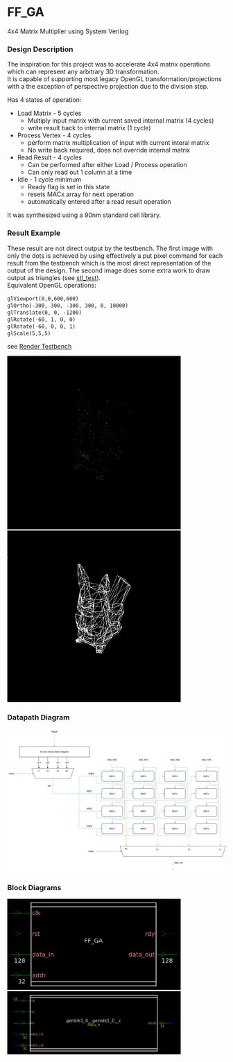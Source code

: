 # FF_GA
4x4 Matrix Multiplier using System Verilog

### Design Description
The inspiration for this project was to accelerate 4x4 matrix operations which can represent any arbitrary 3D transformation.  
It is capable of supporting most legacy OpenGL transformation/projections with a the exception of perspective projection due to the division step.  

Has 4 states of operation:  
- Load Matrix - 5 cycles
  - Multiply input matrix with current saved internal matrix (4 cycles)
  - write result back to internal matrix (1 cycle)
- Process Vertex - 4 cycles
  - perform matrix multiplication of input with current interal matrix
  - No write back required, does not override internal matrix
- Read Result - 4 cycles
  - Can be performed after either Load / Process operation
  - Can only read out 1 column at a time
- Idle - 1 cycle minimum
  - Ready flag is set in this state
  - resets MACx array for next operation
  - automatically entered after a read result operation

It was synthesized using a 90nm standard cell library.

### Result Example
These result are not direct output by the testbench. The first image with only the dots is achieved by using effectively a put pixel command for each result from the testbench
which is the most direct representation of the output of the design. The second image does some extra work to draw output as triangles (see [stl_test](stl_test)).   
Equivalent OpenGL operations:    
```
glViewport(0,0,600,600)
glOrtho(-300, 300, -300, 300, 0, 10000)
glTranslate(0, 0, -1200)
glRotate(-60, 1, 0, 0)
glRotate(-60, 0, 0, 1)
glScale(5,5,5)
```
see [Render Testbench](src/render_test.sv)  

<img src="img/pika.png" width="400"> <img src="img/pika2.png"  width="400">

### Datapath Diagram

<img src="img/ffga.png">

### Block Diagrams

<img src="img/in_out_schematic.png" width="400"> <img src="img/macx_schematic.png" width="400">
